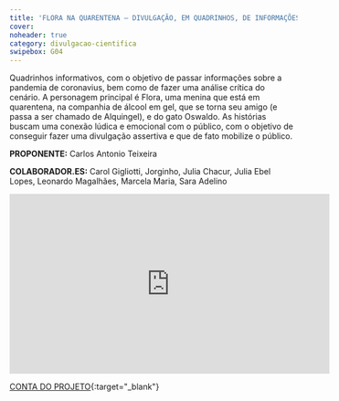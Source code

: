 ```yaml
---
title: 'FLORA NA QUARENTENA – DIVULGAÇÃO, EM QUADRINHOS, DE INFORMAÇÕES SOBRE A COVID-19' 
cover: 
noheader: true
category: divulgacao-cientifica
swipebox: G04
---
```

  
Quadrinhos informativos, com o objetivo de passar informações sobre a pandemia de coronavius, bem como de fazer uma análise crítica do cenário. A personagem principal é Flora, uma menina que está em quarentena, na companhia de álcool em gel, que se torna seu amigo (e passa a ser chamado de Alquingel), e do gato Oswaldo. As histórias buscam uma conexão lúdica e emocional com o público, com o objetivo de conseguir fazer uma divulgação assertiva e que de fato mobilize o público.

**PROPONENTE:**
Carlos Antonio Teixeira


**COLABORADOR.ES:**
Carol Gigliotti, Jorginho, Julia Chacur, Julia Ebel Lopes, Leonardo Magalhães, Marcela Maria, Sara Adelino


<div class="video-wrapper video-wrapper-16x9">
<iframe width="560" height="315" src="https://www.youtube.com/embed/Y4P3NslwlWE" frameborder="0" allow="accelerometer; autoplay; encrypted-media; gyroscope; picture-in-picture" allowfullscreen></iframe>
</div>


[CONTA DO PROJETO](https://tapas.io/floranaquarentena){:target="_blank"}